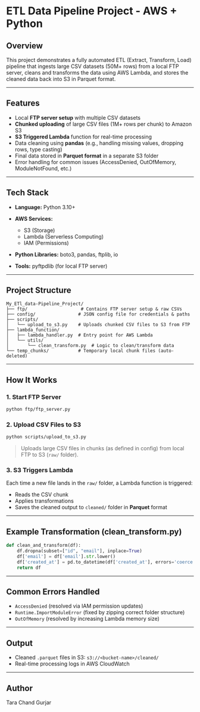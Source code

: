 # ETL Data Pipeline Project - AWS + Python

##  Overview

This project demonstrates a fully automated ETL (Extract, Transform, Load) pipeline that ingests large CSV datasets (50M+ rows) from a local FTP server, cleans and transforms the data using AWS Lambda, and stores the cleaned data back into S3 in Parquet format.

---

##  Features

*  Local **FTP server setup** with multiple CSV datasets
*  **Chunked uploading** of large CSV files (1M+ rows per chunk) to Amazon S3
*  **S3 Triggered Lambda** function for real-time processing
*  Data cleaning using **pandas** (e.g., handling missing values, dropping rows, type casting)
*  Final data stored in **Parquet format** in a separate S3 folder
*  Error handling for common issues (AccessDenied, OutOfMemory, ModuleNotFound, etc.)

---

##  Tech Stack

* **Language:** Python 3.10+
* **AWS Services:**

  * S3 (Storage)
  * Lambda (Serverless Computing)
  * IAM (Permissions)
* **Python Libraries:** boto3, pandas, ftplib, io
* **Tools:** pyftpdlib (for local FTP server)

---

##  Project Structure

```
My_ETl_data-Pipeline_Project/
├── ftp/                    # Contains FTP server setup & raw CSVs
├── config/                # JSON config file for credentials & paths
├── scripts/
│   └── upload_to_s3.py    # Uploads chunked CSV files to S3 from FTP
├── lambda_function/
│   ├── lambda_handler.py  # Entry point for AWS Lambda
│   └── utils/
│       └── clean_transform.py  # Logic to clean/transform data
└── temp_chunks/           # Temporary local chunk files (auto-deleted)
```

---

##  How It Works

### 1. Start FTP Server

```bash
python ftp/ftp_server.py
```

### 2. Upload CSV Files to S3

```bash
python scripts/upload_to_s3.py
```

> Uploads large CSV files in chunks (as defined in config) from local FTP to S3 (`raw/` folder).

### 3. S3 Triggers Lambda

Each time a new file lands in the `raw/` folder, a Lambda function is triggered:

* Reads the CSV chunk
* Applies transformations
* Saves the cleaned output to `cleaned/` folder in **Parquet** format

---

## Example Transformation (clean\_transform.py)

```python
def clean_and_transform(df):
    df.dropna(subset=["id", "email"], inplace=True)
    df['email'] = df['email'].str.lower()
    df['created_at'] = pd.to_datetime(df['created_at'], errors='coerce')
    return df
```

---

##  Common Errors Handled

*  `AccessDenied` (resolved via IAM permission updates)
*  `Runtime.ImportModuleError` (fixed by zipping correct folder structure)
*  `OutOfMemory` (resolved by increasing Lambda memory size)

---

##  Output

* Cleaned `.parquet` files in S3: `s3://<bucket-name>/cleaned/`
* Real-time processing logs in AWS CloudWatch

---

##  Author

Tara Chand Gurjar
